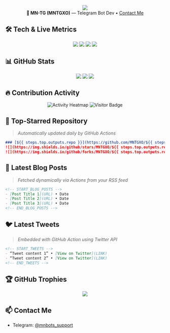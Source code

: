 

   <!-- Profile Summary -->
   <p align="center">
     <img src="https://komarev.com/ghpvc/?username=MNTGXO&label=Profile%20views&color=129e00&style=plastic"/>
     <br/>
     <strong>👤 MN-TG (MNTGXO)</strong> — Telegram Bot Dev • <a href="#contact">Contact Me</a>
   </p>

   ## 🛠️ Tech & Live Metrics
   <p align="center">
     <img src="https://img.shields.io/github/followers/MNTGXO?style=social"/>  
     <img src="https://img.shields.io/github/stars/MNTGXO?style=social"/>  
     <img src="https://img.shields.io/github/repos/MNTGXO?style=for-the-badge"/>  
     <img src="https://img.shields.io/github/languages/top/MNTGXO?style=for-the-badge"/>  
   </p>

   ## 📊 GitHub Stats
   <p align="center">
     <img src="https://github-readme-stats.vercel.app/api?username=MNTGXO&show_icons=true&theme=dark&count_private=true"/>  
     <img src="https://github-readme-streak-stats.herokuapp.com/?user=MNTGXO&theme=dark"/>  
     <img src="https://github-readme-stats.vercel.app/api/top-langs/?username=MNTGXO&layout=compact&theme=dark"/>  
   </p>

   ## 🔥 Contribution Activity
   <p align="center">
     <img src="https://github.com/MNTGXO.png?tab=activity&theme=dark" alt="Activity Heatmap"/>  
     <img src="https://visitor-badge.laobi.icu/badge?page_id=MNTGXO.MNTGXO" alt="Visitor Badge"/>  
   </p>

   ## 📌 Top-Starred Repository  
   > _Automatically updated daily by GitHub Actions_  
   ```markdown
   ### [${{ steps.top.outputs.repo }}](https://github.com/MNTGXO/${{ steps.top.outputs.repo }})
   ![](https://img.shields.io/github/stars/MNTGXO/${{ steps.top.outputs.repo }}?style=flat-square)
   ![](https://img.shields.io/github/forks/MNTGXO/${{ steps.top.outputs.repo }}?style=flat-square)
   ````

   ## 📰 Latest Blog Posts

   > *Fetched dynamically via Actions from your RSS feed*

   ```markdown
   <!-- START_BLOG_POSTS -->
   - [Post Title 1](URL) • Date  
   - [Post Title 2](URL) • Date  
   - [Post Title 3](URL) • Date  
   <!-- END_BLOG_POSTS -->
   ```

   ## 🐦 Latest Tweets

   > *Embedded with GitHub Action using Twitter API*

   ```markdown
   <!-- START_TWEETS -->
   - “Tweet content 1” • [View on Twitter](LINK)  
   - “Tweet content 2” • [View on Twitter](LINK)  
   <!-- END_TWEETS -->
   ```

   ## 🏆 GitHub Trophies

   <p align="center">
     <img src="https://github-profile-trophy.vercel.app/?username=MNTGXO&theme=darkhub"/>  
   </p>

   ## 📫 Contact Me <a name="contact"></a>

   * Telegram: [@mnbots\_support](https://t.me/mnbots_support)


